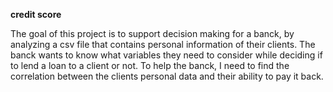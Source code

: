 **credit score**

The goal of this project is to support decision making for a banck, by analyzing a csv file that contains personal information of their clients. The banck wants to know what variables they need to consider while deciding if to lend a loan to a client or not. To help the banck, I need to find the correlation between the clients personal data and their ability to pay it back.
